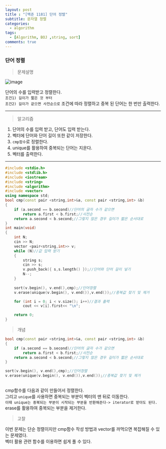 ```yaml
---
layout: post
title : "[백준 1181] 단어 정렬"
subtitle: 문자열 정렬
categories:
  - algorithm
tags:
  - [Algorithm, BOJ ,string, sort]
comments: true
---
```


### 단어 정렬 

> 문제설명   

![image](https://user-images.githubusercontent.com/55472510/112848840-77fd5880-90e3-11eb-9563-e47e36e9c7c5.png)

단어의 수를 입력받고 정렬한다.   
`조건1) 길이가 짧은 것 부터`  
`조건2) 길이가 같으면 사전순으로`
조건에 따라 정렬하고 중복 된 단어는 한 번만 출력한다.    

***
> 알고리즘 
1. 단어의 수를 입력 받고, 단어도 입력 받는다.
2. 벡터에 단어와 단어 길이 또한 같이 저장한다.
3. `cmp함수`로 정렬한다.
4. unique를 활용하여 중복되는 단어는 지운다. 
5. 벡터를 출력한다.    

***   

```cpp
#include <stdio.h>
#include <stdlib.h>
#include <iostream>
#include <string>
#include <algorithm>
#include <vector>
using namespace std;
bool cmp(const pair <string,int>&a, const pair <string,int> &b)
{
	if (a.second == b.second)//단어의 글자 수가 같으면 
		return a.first < b.first;//사전순 
	return a.second < b.second;//그렇지 않은 경우 길이가 짧은 순서대로 
}
int main(void)
{
	int N;
	cin >> N;
	vector <pair<string,int>> v;
	while (N)//값 입력 받기
	{
		string s;
		cin >> s;
		v.push_back({ s,s.length() });//단어와 단어 길이 넣기 
		N--;
	}
	
	sort(v.begin(), v.end(),cmp);//단어정렬 
	v.erase(unique(v.begin(), v.end()),v.end());//중복값 찾기 및 제거

	for (int i = 0; i < v.size(); i++)//결과 출력
		cout << v[i].first<< "\n";

	return 0;
}
```   
   
> 개념    

```cpp
bool cmp(const pair <string,int>&a, const pair <string,int> &b)
{
	if (a.second == b.second)//단어의 글자 수가 같으면 
		return a.first < b.first;//사전순 
	return a.second < b.second;//그렇지 않은 경우 길이가 짧은 순서대로 
}

sort(v.begin(), v.end(),cmp);//단어정렬 
v.erase(unique(v.begin(), v.end()),v.end());//중복값 찾기 및 제거 
   
```  
   
cmp함수를 다음과 같이 만들어서 정렬한다.    
그리고 `unique`를 사용하면 중복되는 부분이 벡터의 맨 뒤로 이동한다.   
`이때 unique는 중복되는 부분이 시작되는 부분을 반환해준다-> iterator로 받아도 된다.`   
erase를 활용하여 중복되는 부분을 제거한다. 
   

> 고찰      

이번 문제는 단순 정렬이지만 cmp함수 작성 방법과 vector를 까먹으면 복잡해질 수 있는 문제였다.   
벡터 활용 관련 함수를 이용하면 쉽게 풀 수 있다.
